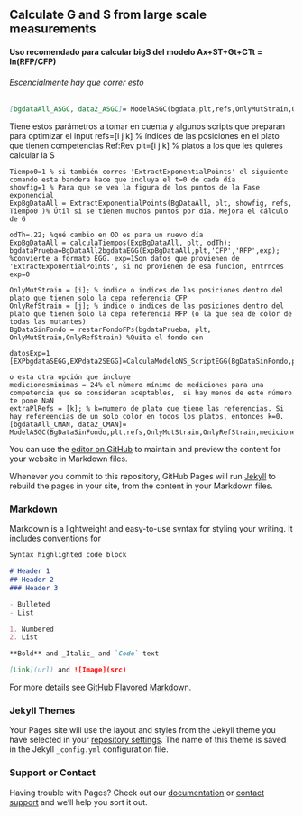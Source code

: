 ## Calculate G and S from large scale measurements  


#### Uso recomendado para calcular bigS del modelo Ax+ST+Gt+CTt = ln(RFP/CFP)  

###### Escencialmente hay que correr esto  

```markdown
[bgdataAll_ASGC, data2_ASGC]= ModelASGC(bgdata,plt,refs,OnlyMutStrain,OnlyRefStrain,medicionesminimas,datExtExponential,extraPlRefs);
```

Tiene estos parámetros a tomar en cuenta y algunos scripts que preparan para optimizar el input
    refs=[i j k] % índices de las posiciones en el plato que tienen competencias Ref:Rev
    plt=[i j k] % platos a los que les quieres calcular la S
    
    Tiempo0=1 % si también corres 'ExtractExponentialPoints' el siguiente comando esta bandera hace que incluya el t=0 de cada día
    showfig=1 % Para que se vea la figura de los puntos de la Fase exponencial
    ExpBgDataAll = ExtractExponentialPoints(BgDataAll, plt, showfig, refs, Tiempo0 )% Útil si se tienen muchos puntos por día. Mejora el cálculo de G

    odTh=.22; %qué cambio en OD es para un nuevo día
    ExpBgDataAll = calculaTiempos(ExpBgDataAll, plt, odTh);
    bgdataPrueba=BgDataAll2bgdataEGG(ExpBgDataAll,plt,'CFP','RFP',exp); %convierte a formato EGG. exp=1Son datos que provienen de 'ExtractExponentialPoints', si no provienen de esa funcion, entrnces exp=0
    
    OnlyMutStrain = [i]; % indice o indices de las posiciones dentro del plato que tienen solo la cepa referencia CFP
    OnlyRefStrain = [j]; % indice o indices de las posiciones dentro del plato que tienen solo la cepa referencia RFP (o la que sea de color de todas las mutantes)
    BgDataSinFondo = restarFondoFPs(bgdataPrueba, plt, OnlyMutStrain,OnlyRefStrain) %Quita el fondo con 

    datosExp=1
    [EXPbgdataSEGG,EXPdata2SEGG]=CalculaModeloNS_ScriptEGG(BgDataSinFondo,plt,refs,OnlyMutStrain,OnlyRefStrain,datosExp);
    
    o esta otra opción que incluye 
    medicionesminimas = 24% el número mínimo de mediciones para una competencia que se consideran aceptables,  si hay menos de este número te pone NaN
    extraPlRefs = [k]; % k=numero de plato que tiene las referencias. Si hay refereencias de un solo color en todos los platos, entonces k=0.
    [bgdataAll_CMAN, data2_CMAN]= ModelASGC(BgDataSinFondo,plt,refs,OnlyMutStrain,OnlyRefStrain,medicionesminimas,datExtExponential,extraPlRefs);

You can use the [editor on GitHub](https://github.com/AbrahamAvelar/LinearModelCLS/edit/master/README.md) to maintain and preview the content for your website in Markdown files.

Whenever you commit to this repository, GitHub Pages will run [Jekyll](https://jekyllrb.com/) to rebuild the pages in your site, from the content in your Markdown files.

### Markdown

Markdown is a lightweight and easy-to-use syntax for styling your writing. It includes conventions for

```markdown
Syntax highlighted code block

# Header 1
## Header 2
### Header 3

- Bulleted
- List

1. Numbered
2. List

**Bold** and _Italic_ and `Code` text

[Link](url) and ![Image](src)
```

For more details see [GitHub Flavored Markdown](https://guides.github.com/features/mastering-markdown/).

### Jekyll Themes

Your Pages site will use the layout and styles from the Jekyll theme you have selected in your [repository settings](https://github.com/AbrahamAvelar/LinearModelCLS/settings). The name of this theme is saved in the Jekyll `_config.yml` configuration file.

### Support or Contact

Having trouble with Pages? Check out our [documentation](https://help.github.com/categories/github-pages-basics/) or [contact support](https://github.com/contact) and we’ll help you sort it out.
